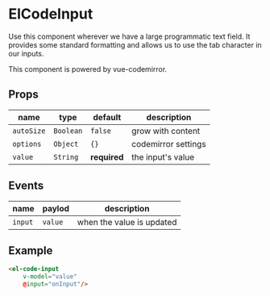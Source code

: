 # ElCodeInput
Use this component wherever we have a large programmatic text field. It provides some standard formatting and allows us to use the tab character in our inputs.

This component is powered by vue-codemirror.

## Props
| **name**   | type      | default           | description         |
|------------|-----------|-------------------|---------------------|
| `autoSize` | `Boolean` | `false`           | grow with content   |
| `options`  | `Object`  | `{}`              | codemirror settings |
| `value`    | `String`  | **required**      | the input's value   |

## Events
| **name** | **paylod** | **description**           |
|----------|------------|---------------------------|
| `input`  | `value`   | when the value is updated |

## Example
```html
<el-code-input
	v-model="value"
	@input="onInput"/>
```